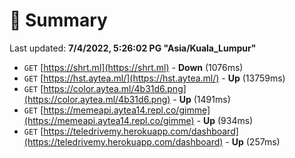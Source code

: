 # 📖 Summary
Last updated: **7/4/2022, 5:26:02 PG "Asia/Kuala_Lumpur"**

- `GET` [https://shrt.ml](https://shrt.ml) - **Down** (1076ms)
- `GET` [https://hst.aytea.ml/](https://hst.aytea.ml/) - **Up** (13759ms)
- `GET` [https://color.aytea.ml/4b31d6.png](https://color.aytea.ml/4b31d6.png) - **Up** (1491ms)
- `GET` [https://memeapi.aytea14.repl.co/gimme](https://memeapi.aytea14.repl.co/gimme) - **Up** (934ms)
- `GET` [https://teledrivemy.herokuapp.com/dashboard](https://teledrivemy.herokuapp.com/dashboard) - **Up** (257ms)
